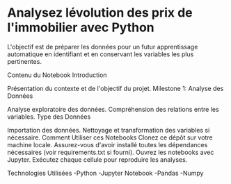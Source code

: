# Analysez lévolution des prix de l'immobilier avec Python

L'objectif est de préparer les données pour un futur apprentissage automatique en identifiant et en conservant les variables les plus pertinentes.

Contenu du Notebook
Introduction

Présentation du contexte et de l'objectif du projet.
Milestone 1: Analyse des Données

Analyse exploratoire des données.
Compréhension des relations entre les variables.
Type des Données

Importation des données.
Nettoyage et transformation des variables si nécessaire.
Comment Utiliser ces Notebooks
Clonez ce dépôt sur votre machine locale.
Assurez-vous d'avoir installé toutes les dépendances nécessaires (voir requirements.txt si fourni).
Ouvrez les notebooks avec Jupyter.
Exécutez chaque cellule pour reproduire les analyses.

Technologies Utilisées
-Python
-Jupyter Notebook
-Pandas
-Numpy
